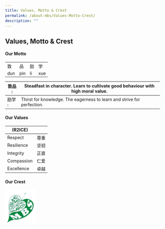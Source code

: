 ```yaml
---
title: Values, Motto & Crest
permalink: /about-mbs/Values-Motto-Crest/
description: ""
---
```

## Values, Motto & Crest

#### Our Motto
|     |     |    |     |
|-----|-----|----|-----|
|  敦 |  品 | 励 |  学 |
| dun | pin | li | xue 

| 敦品 : | Steadfast in character. Learn to cultivate good behaviour with high moral value. |
|--------|----------------------------------------------------------------------------------|
| 励学 : | Thirst for knowledge. The eagerness to learn and strive for perfection.          |

#### Our Values

| (R2ICE)    |      |
|------------|------|
| Respect    | 尊重 |
| Resilience | 坚韧 |
| Integrity  | 正直 |
| Compassion | 仁爱 |
| Excellence | 卓越 |


#### Our Crest
<img style="width: 20%;" src="/images/mbs_logo.png" align = "left" /> 

